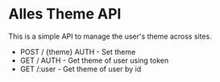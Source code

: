 # Alles Theme API
This is a simple API to manage the user's theme across sites.

- POST / {theme} AUTH - Set theme
- GET / AUTH - Get theme of user using token
- GET /:user - Get theme of user by id